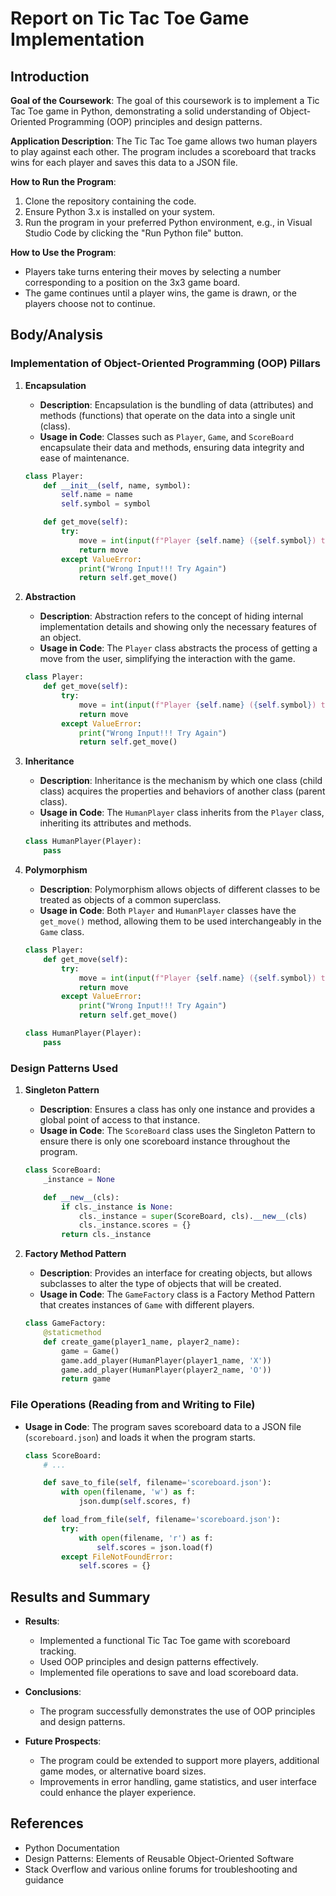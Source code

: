 # Report on Tic Tac Toe Game Implementation

## Introduction

**Goal of the Coursework**: The goal of this coursework is to implement a Tic Tac Toe game in Python, demonstrating a solid understanding of Object-Oriented Programming (OOP) principles and design patterns.

**Application Description**: The Tic Tac Toe game allows two human players to play against each other. The program includes a scoreboard that tracks wins for each player and saves this data to a JSON file.

**How to Run the Program**:
1. Clone the repository containing the code.
2. Ensure Python 3.x is installed on your system.
3. Run the program in your preferred Python environment, e.g., in Visual Studio Code by clicking the "Run Python file" button.


**How to Use the Program**:
- Players take turns entering their moves by selecting a number corresponding to a position on the 3x3 game board.
- The game continues until a player wins, the game is drawn, or the players choose not to continue.

## Body/Analysis

### Implementation of Object-Oriented Programming (OOP) Pillars

1. **Encapsulation**
   - **Description**: Encapsulation is the bundling of data (attributes) and methods (functions) that operate on the data into a single unit (class).
   - **Usage in Code**: Classes such as `Player`, `Game`, and `ScoreBoard` encapsulate their data and methods, ensuring data integrity and ease of maintenance.

   ```python
   class Player:
       def __init__(self, name, symbol):
           self.name = name
           self.symbol = symbol

       def get_move(self):
           try:
               move = int(input(f"Player {self.name} ({self.symbol}) turn. Which box? : "))
               return move
           except ValueError:
               print("Wrong Input!!! Try Again")
               return self.get_move()
   ```

2. **Abstraction**
   - **Description**: Abstraction refers to the concept of hiding internal implementation details and showing only the necessary features of an object.
   - **Usage in Code**: The `Player` class abstracts the process of getting a move from the user, simplifying the interaction with the game.

   ```python
   class Player:
       def get_move(self):
           try:
               move = int(input(f"Player {self.name} ({self.symbol}) turn. Which box? : "))
               return move
           except ValueError:
               print("Wrong Input!!! Try Again")
               return self.get_move()
   ```

3. **Inheritance**
   - **Description**: Inheritance is the mechanism by which one class (child class) acquires the properties and behaviors of another class (parent class).
   - **Usage in Code**: The `HumanPlayer` class inherits from the `Player` class, inheriting its attributes and methods.

   ```python
   class HumanPlayer(Player):
       pass
   ```

4. **Polymorphism**
   - **Description**: Polymorphism allows objects of different classes to be treated as objects of a common superclass.
   - **Usage in Code**: Both `Player` and `HumanPlayer` classes have the `get_move()` method, allowing them to be used interchangeably in the `Game` class.

   ```python
   class Player:
       def get_move(self):
           try:
               move = int(input(f"Player {self.name} ({self.symbol}) turn. Which box? : "))
               return move
           except ValueError:
               print("Wrong Input!!! Try Again")
               return self.get_move()

   class HumanPlayer(Player):
       pass
   ```

### Design Patterns Used

1. **Singleton Pattern**
   - **Description**: Ensures a class has only one instance and provides a global point of access to that instance.
   - **Usage in Code**: The `ScoreBoard` class uses the Singleton Pattern to ensure there is only one scoreboard instance throughout the program.

   ```python
   class ScoreBoard:
       _instance = None

       def __new__(cls):
           if cls._instance is None:
               cls._instance = super(ScoreBoard, cls).__new__(cls)
               cls._instance.scores = {}
           return cls._instance
   ```

2. **Factory Method Pattern**
   - **Description**: Provides an interface for creating objects, but allows subclasses to alter the type of objects that will be created.
   - **Usage in Code**: The `GameFactory` class is a Factory Method Pattern that creates instances of `Game` with different players.

   ```python
   class GameFactory:
       @staticmethod
       def create_game(player1_name, player2_name):
           game = Game()
           game.add_player(HumanPlayer(player1_name, 'X'))
           game.add_player(HumanPlayer(player2_name, 'O'))
           return game
   ```

### File Operations (Reading from and Writing to File)

- **Usage in Code**: The program saves scoreboard data to a JSON file (`scoreboard.json`) and loads it when the program starts.

   ```python
   class ScoreBoard:
       # ...

       def save_to_file(self, filename='scoreboard.json'):
           with open(filename, 'w') as f:
               json.dump(self.scores, f)

       def load_from_file(self, filename='scoreboard.json'):
           try:
               with open(filename, 'r') as f:
                   self.scores = json.load(f)
           except FileNotFoundError:
               self.scores = {}
   ```

## Results and Summary

- **Results**:
  - Implemented a functional Tic Tac Toe game with scoreboard tracking.
  - Used OOP principles and design patterns effectively.
  - Implemented file operations to save and load scoreboard data.

- **Conclusions**:
  - The program successfully demonstrates the use of OOP principles and design patterns.
- **Future Prospects**:
  - The program could be extended to support more players, additional game modes, or alternative board sizes.
  - Improvements in error handling, game statistics, and user interface could enhance the player experience.

## References

- Python Documentation
- Design Patterns: Elements of Reusable Object-Oriented Software
- Stack Overflow and various online forums for troubleshooting and guidance
